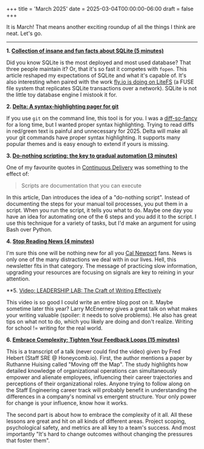 +++
title = 'March 2025'
date = 2025-03-04T00:00:00-06:00
draft = false
+++

It is March!
That means another exciting roundup of all the things I think are neat.
Let's go.

---

**1. [Collection of insane and fun facts about SQLite (5 minutes)](https://avi.im/blag/2024/sqlite-facts/)**

Did you know SQLite is the most deployed and most used database?
That three people maintain it?
Or, that it's so fast it competes with `fopen`.
This article reshaped my expectations of SQLite and what it's capable of.
It's also interesting when paired with the work [fly.io is doing on LiteFS](https://fly.io/blog/introducing-litefs/) (a FUSE file system that replicates SQLite transactions over a network).
SQLite is not the little toy database engine I mistook it for.

**2. [Delta: A syntax-highlighting pager for git](https://github.com/dandavison/delta)**

If you use `git` on the command line, this tool is for you.
I was a [diff-so-fancy](https://github.com/so-fancy/diff-so-fancy) for a long time, but I wanted proper syntax highlighting.
Trying to read diffs in red/green text is painful and unnecessary for 2025.
Delta will make all your git commands have proper syntax highlighting.
It supports many popular themes and is easy enough to extend if yours is missing.

**3. [Do-nothing scripting: the key to gradual automation (3 minutes)](https://blog.danslimmon.com/2019/07/15/do-nothing-scripting-the-key-to-gradual-automation/)**

One of my favourite quotes in [Continuous Delivery](https://www.amazon.com/dp/0321601912?tag=contindelive-20) was something to the effect of:

> Scripts are documentation that you can execute

In this article, Dan introduces the idea of a "do-nothing script".
Instead of documenting the steps for your manual toil processes, you put them in a script.
When you run the script, it tells you what to do.
Maybe one day you have an idea for automating one of the 6 steps and you add it to the script.
I use this technique for a variety of tasks, but I'd make an argument for using Bash over Python.

**4. [Stop Reading News (4 minutes)](https://fs.blog/stop-reading-news/)**

I'm sure this one will be nothing new for all you [Cal Newport](https://www.goodreads.com/author/show/147891.Cal_Newport) fans.
News is only one of the many distractions we deal with in our lives.
Hell, this newsletter fits in that category.
The message of practicing slow information, upgrading your resources are focusing on signals are key to reining in your attention.

**5. [Video: LEADERSHIP LAB: The Craft of Writing Effectively](https://www.youtube.com/watch?v=vtIzMaLkCaM)

This video is so good I could write an entire blog post on it.
Maybe sometime later this year?
Larry McEnerney gives a great talk on what makes your writing valuable (spoiler: it needs to solve problems).
He also has great tips on what not to do, which you likely are doing and don't realize.
Writing for school != writing for the real world.

**6. [Embrace Complexity; Tighten Your Feedback Loops (15 minutes)](https://ferd.ca/embrace-complexity-tighten-your-feedback-loops.html)**

This is a transcript of a talk (never could find the video) given by Fred Hebert (Staff SRE @ Honeycomb.io).
First, the author mentions a paper by Ruthanne Huising called "Moving off the Map".
The study highlights how detailed knowledge of organizational operations can simultaneously empower and alienate employees, influencing their career trajectories and perceptions of their organizational roles.
Anyone trying to follow along on the Staff Engineering career track will probably benefit in understanding the differences in a company's nominal vs emergent structure.
Your only power for change is your influence, know how it works.

The second part is about how to embrace the complexity of it all.
All these lessons are great and hit on all kinds of different areas.
Project scoping, psychological safety, and metrics are all key to a team's success.
And most importantly "It's hard to change outcomes without changing the pressures that foster them".
